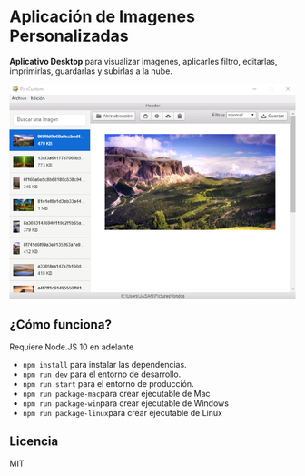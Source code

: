 # Aplicación de Imagenes Personalizadas

**Aplicativo Desktop** para visualizar imagenes, aplicarles filtro, editarlas, imprimirlas, guardarlas y subirlas a la nube.

![Captura de la App](./.readme-static/PicsCustom.png)

## ¿Cómo funciona?

Requiere Node.JS 10 en adelante

- `npm install` para instalar las dependencias.
- `npm run dev` para el entorno de desarrollo.
- `npm run start` para el entorno de producción.
- `npm run package-mac`para crear ejecutable de Mac
- `npm run package-win`para crear ejecutable de Windows
- `npm run package-linux`para crear ejecutable de Linux

## Licencia

MIT
